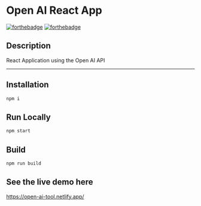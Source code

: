 # Open AI React App
[![forthebadge](https://forthebadge.com/images/badges/made-with-javascript.svg)](https://forthebadge.com)
[![forthebadge](https://forthebadge.com/images/badges/not-a-bug-a-feature.svg)](https://forthebadge.com)

## Description
React Application using the Open AI API
<hr/>

## Installation
```bash
npm i
```

## Run Locally
```bash
npm start
```


## Build
```bash
npm run build
```
## See the live demo here
https://open-ai-tool.netlify.app/
